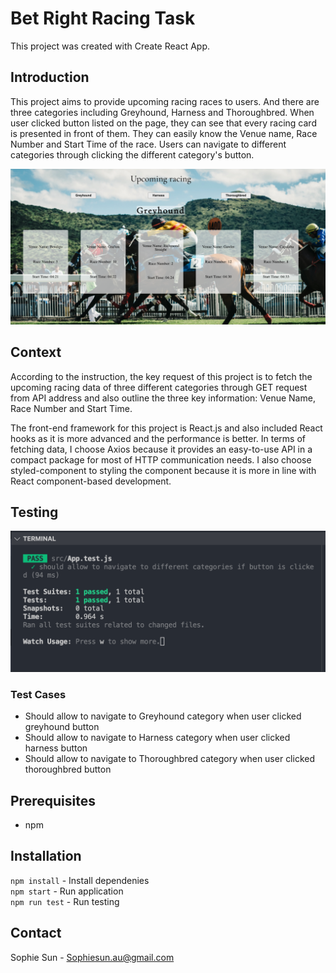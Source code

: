 # Bet Right Racing Task
This project was created with Create React App.

## Introduction
This project aims to provide upcoming racing races to users. And there are three categories
including Greyhound, Harness and Thoroughbred. When user clicked button listed on the page, they
can see that every racing card is presented in front of them. They can easily know the Venue name,
Race Number and Start Time of the race. Users can navigate to different categories through clicking
the different category's button.

![Product Name Screen Shot](src/assets/Readme/PageDisplay.png)

## Context
According to the instruction, the key request of this project is to fetch the upcoming racing data of three different categories through GET request from API address and also outline the three key information: Venue Name, Race Number and Start Time.

The front-end framework for this project is React.js and also included React hooks as it is more advanced and the performance is better. In terms of fetching data, I choose Axios because it provides an easy-to-use API in a compact package for most of HTTP communication needs.
I also choose styled-component to styling the component because it is more in line with React component-based development.

## Testing

![Product Name Screen Shot](src/assets/Readme/TestResult.png)

### Test Cases

- Should allow to navigate to Greyhound category when user clicked greyhound button
- Should allow to navigate to Harness category when user clicked harness button
- Should allow to navigate to Thoroughbred category when user clicked thoroughbred button

## Prerequisites

- npm

## Installation

`npm install` - Install dependenies <br />
`npm start` - Run application <br />
`npm run test` - Run testing

## Contact

Sophie Sun - Sophiesun.au@gmail.com

